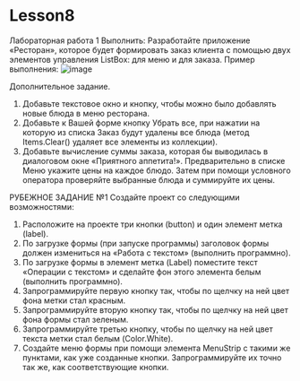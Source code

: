 # Lesson8
Лабораторная работа 1
Выполнить: Разработайте приложение «Ресторан», которое будет формировать заказ клиента с помощью двух элементов управления ListBox: для меню и для заказа.
Пример выполнения:
![image](https://user-images.githubusercontent.com/35073893/158829905-296d94b3-85de-41cf-9add-cb39bcfe9f9a.png)

Дополнительное задание.
1.	Добавьте текстовое окно и кнопку, чтобы можно было добавлять новые блюда в меню ресторана.
2.	Добавьте к Вашей форме кнопку Убрать все, при нажатии на которую из списка Заказ будут удалены все блюда (метод Items.Clear() удаляет все элементы из коллекции).
3.	Добавьте вычисление суммы заказа, которая бы выводилась в диалоговом окне «Приятного аппетита!». Предварительно в списке Меню укажите цены на каждое блюдо. Затем при помощи условного оператора проверяйте выбранные блюда и суммируйте их цены.

РУБЕЖНОЕ ЗАДАНИЕ №1
Создайте проект со следующими возможностями:
1.	Расположите на проекте три кнопки (button) и один элемент метка (label).
2.	По загрузке формы (при запуске программы) заголовок формы должен измениться на «Работа с текстом» (выполнить программно).
3.	По загрузке формы в элемент метка (Label) поместите текст «Операции с текстом» и сделайте фон этого элемента белым (выполнить программно).
4.	Запрограммируйте первую кнопку так, чтобы по щелчку на ней цвет фона метки стал красным.
5.	Запрограммируйте вторую кнопку так, чтобы по щелчку на ней цвет фона формы стал зеленым.
6.	Запрограммируйте третью кнопку, чтобы по щелчку на ней цвет текста метки стал белым (Color.White).
7.	Создайте меню формы при помощи элемента MenuStrip с такими же пунктами, как уже созданные кнопки. Запрограммируйте их точно так же, как соответствующие кнопки.
